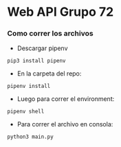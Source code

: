 # Web API Grupo 72

### Como correr los archivos

- Descargar pipenv
```
pip3 install pipenv
```
- En la carpeta del repo:
```
pipenv install
```
- Luego para correr el environment:
```
pipenv shell
```
- Para correr el archivo en consola:
```
python3 main.py
```
